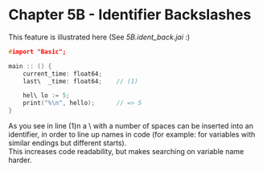 # Chapter 5B - Identifier Backslashes

This feature is illustrated here (See *5B.ident_back.jai* :)

```c++
#import "Basic";

main :: () {
    current_time: float64;
    last\  _time: float64;    // (1)

    hel\ lo := 5;
    print("%\n", hello);      // => 5
}
```

As you see in line (1)n a \ with a number of spaces can be inserted into an identifier, in order to line up names in code (for example: for variables with similar endings but different starts).  
This increases code readability, but makes searching on variable name harder.
